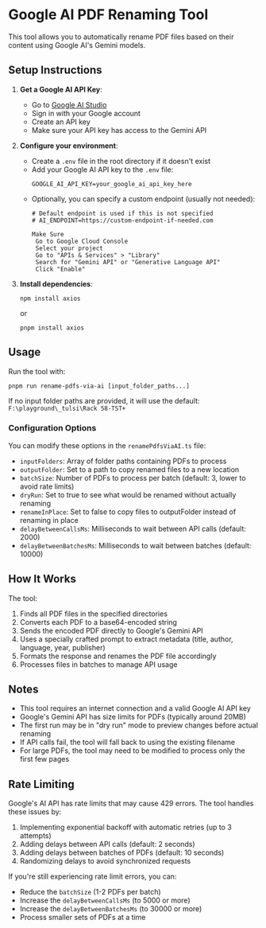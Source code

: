 # Google AI PDF Renaming Tool

This tool allows you to automatically rename PDF files based on their content using Google AI's Gemini models.

## Setup Instructions

1. **Get a Google AI API Key**:
   - Go to [Google AI Studio](https://makersuite.google.com/app/apikey)
   - Sign in with your Google account
   - Create an API key
   - Make sure your API key has access to the Gemini API

2. **Configure your environment**:
   - Create a `.env` file in the root directory if it doesn't exist
   - Add your Google AI API key to the `.env` file:
     ```
     GOOGLE_AI_API_KEY=your_google_ai_api_key_here
     ```
   - Optionally, you can specify a custom endpoint (usually not needed):
     ```
     # Default endpoint is used if this is not specified
     # AI_ENDPOINT=https://custom-endpoint-if-needed.com

     Make Sure
      Go to Google Cloud Console
      Select your project
      Go to "APIs & Services" > "Library"
      Search for "Gemini API" or "Generative Language API"
      Click "Enable"

     ```

3. **Install dependencies**:
   ```
   npm install axios
   ```
   or
   ```
   pnpm install axios
   ```

## Usage

Run the tool with:

```
pnpm run rename-pdfs-via-ai [input_folder_paths...]
```

If no input folder paths are provided, it will use the default: `F:\playground\_tulsi\Rack 58-TST+`

### Configuration Options

You can modify these options in the `renamePdfsViaAI.ts` file:

- `inputFolders`: Array of folder paths containing PDFs to process
- `outputFolder`: Set to a path to copy renamed files to a new location
- `batchSize`: Number of PDFs to process per batch (default: 3, lower to avoid rate limits)
- `dryRun`: Set to true to see what would be renamed without actually renaming
- `renameInPlace`: Set to false to copy files to outputFolder instead of renaming in place
- `delayBetweenCallsMs`: Milliseconds to wait between API calls (default: 2000)
- `delayBetweenBatchesMs`: Milliseconds to wait between batches (default: 10000)

## How It Works

The tool:

1. Finds all PDF files in the specified directories
2. Converts each PDF to a base64-encoded string
3. Sends the encoded PDF directly to Google's Gemini API
4. Uses a specially crafted prompt to extract metadata (title, author, language, year, publisher)
5. Formats the response and renames the PDF file accordingly
6. Processes files in batches to manage API usage

## Notes

- This tool requires an internet connection and a valid Google AI API key
- Google's Gemini API has size limits for PDFs (typically around 20MB)
- The first run may be in "dry run" mode to preview changes before actual renaming
- If API calls fail, the tool will fall back to using the existing filename
- For large PDFs, the tool may need to be modified to process only the first few pages

## Rate Limiting

Google's AI API has rate limits that may cause 429 errors. The tool handles these issues by:

1. Implementing exponential backoff with automatic retries (up to 3 attempts)
2. Adding delays between API calls (default: 2 seconds)
3. Adding delays between batches of PDFs (default: 10 seconds)
4. Randomizing delays to avoid synchronized requests

If you're still experiencing rate limit errors, you can:

- Reduce the `batchSize` (1-2 PDFs per batch)
- Increase the `delayBetweenCallsMs` (to 5000 or more)
- Increase the `delayBetweenBatchesMs` (to 30000 or more)
- Process smaller sets of PDFs at a time

